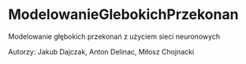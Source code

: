 # ModelowanieGlebokichPrzekonan
Modelowanie głębokich przekonań z użyciem sieci neuronowych

Autorzy: Jakub Dajczak, Anton Delinac, Miłosz Chojnacki 
